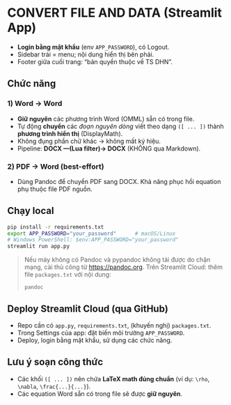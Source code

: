 # CONVERT FILE AND DATA (Streamlit App)

- **Login bằng mật khẩu** (env `APP_PASSWORD`), có Logout.
- Sidebar trái = menu; nội dung hiển thị bên phải.
- Footer giữa cuối trang: “bản quyền thuộc về TS DHN”.

## Chức năng
### 1) Word → Word
- **Giữ nguyên** các phương trình Word (OMML) sẵn có trong file.
- Tự động **chuyển** các *đoạn nguyên dòng* viết theo dạng `([ ... ])` thành **phương trình hiển thị** (DisplayMath).
- Không đụng phần chữ khác → không mất ký hiệu.
- Pipeline: **DOCX —(Lua filter)→ DOCX** (KHÔNG qua Markdown).

### 2) PDF → Word (best-effort)
- Dùng Pandoc để chuyển PDF sang DOCX. Khả năng phục hồi equation phụ thuộc file PDF nguồn.

## Chạy local
```bash
pip install -r requirements.txt
export APP_PASSWORD="your_password"      # macOS/Linux
# Windows PowerShell: $env:APP_PASSWORD="your_password"
streamlit run app.py
```

> Nếu máy không có Pandoc và pypandoc không tải được do chặn mạng, cài thủ công từ https://pandoc.org.
> Trên Streamlit Cloud: thêm file `packages.txt` với nội dung:
> ```
> pandoc
> ```

## Deploy Streamlit Cloud (qua GitHub)
- Repo cần có `app.py`, `requirements.txt`, (khuyến nghị) `packages.txt`.
- Trong Settings của app: đặt biến môi trường `APP_PASSWORD`.
- Deploy, login bằng mật khẩu, sử dụng các chức năng.

## Lưu ý soạn công thức
- Các khối `([ ... ])` nên chứa **LaTeX math đúng chuẩn** (ví dụ: `\rho`, `\nabla`, `\frac{...}{...}`).
- Các equation Word sẵn có trong file sẽ được **giữ nguyên**.
